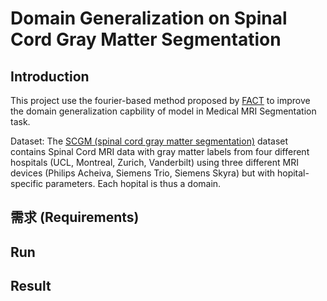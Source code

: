 # Domain Generalization on Spinal Cord Gray Matter Segmentation




## Introduction

This project use the fourier-based  method proposed by [FACT](https://arxiv.org/abs/2105.11120]) to improve the domain generalization capbility of model in Medical MRI Segmentation task.

Dataset: The [SCGM (spinal cord gray matter segmentation)](http://niftyweb.cs.ucl.ac.uk/challenge/index.php) dataset contains Spinal Cord MRI data with gray matter labels from four different hospitals (UCL, Montreal, Zurich,
Vanderbilt) using three different MRI devices (Philips Acheiva, Siemens Trio, Siemens Skyra) but with hopital-specific parameters. Each hopital is thus a domain. 

## 需求 (Requirements)


## Run


## Result
